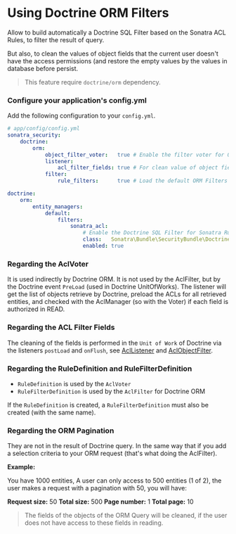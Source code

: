Using Doctrine ORM Filters
==========================

Allow to build automatically a Doctrine SQL Filter based on the Sonatra
ACL Rules, to filter the result of query.

But also, to clean the values of object fields that the current user
doesn't have the access permissions (and restore the empty values by the
values in database before persist.

> This feature require `doctrine/orm` dependency.

### Configure your application's config.yml

Add the following configuration to your `config.yml`.

```yaml
# app/config/config.yml
sonatra_security:
    doctrine:
        orm:
            object_filter_voter:   true # Enable the filter voter for ORM Object
            listener:
                acl_filter_fields: true # For clean value of object fields on post load and restore value on presist defined by ACLs
            filter:
                rule_filters:      true # Load the default ORM Filters of ACL Rules

doctrine:
    orm:
        entity_managers:
            default:
                filters:
                    sonatra_acl:
                        # Enable the Doctrine SQL Filter for Sonatra Rule Filters
                        class:   Sonatra\Bundle\SecurityBundle\Doctrine\ORM\Filter\AclFilter
                        enabled: true
```

### Regarding the AclVoter

It is used indirectly by Doctrine ORM. It is not used by the AclFilter,
but by the Doctrine event `PreLoad` (used in Doctrine UnitOfWorks). The
listener will get the list of objects retrieve by Doctrine, preload the
ACLs for all retrieved entities, and checked with the AclManager (so
with the Voter) if each field is authorized in READ.

### Regarding the ACL Filter Fields

The cleaning of the fields is performed in the `Unit of Work` of
Doctrine via the listeners `postLoad` and `onFlush`, see
[AclListener](https://github.com/sonatra/SonatraSecurityBundle/blob/master/Doctrine/ORM/Listener/AclListener.php)
and [AclObjectFilter](https://github.com/sonatra/SonatraSecurityBundle/blob/master/Acl/Domain/AclObjectFilter.php).

### Regarding the RuleDefinition and RuleFilterDefinition

- `RuleDefinition` is used by the `AclVoter`
- `RuleFilterDefinition` is used by the `AclFilter` for Doctrine ORM

If the `RuleDefinition` is created, a `RuleFilterDefinition` must also
be created (with the same name).

### Regarding the ORM Pagination

They are not in the result of Doctrine query. In the same way that if
you add a selection criteria to your ORM request (that's what doing the
AclFilter).

**Example:**

You have 1000 entities, A user can only access to 500 entities (1 of 2),
the user makes a request with a pagination with 50, you will have:

**Request size:** 50
**Total size:** 500
**Page number:** 1
**Total page:** 10

> The fields of the objects of the ORM Query will be cleaned, if the
user does not have access to these fields in reading.
